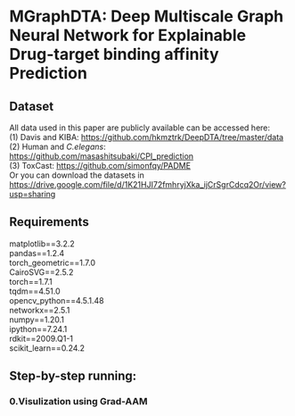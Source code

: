 # MGraphDTA: Deep Multiscale Graph Neural Network for Explainable Drug-target binding affinity Prediction

## Dataset
All data used in this paper are publicly available can be accessed here:  
(1) Davis and KIBA: https://github.com/hkmztrk/DeepDTA/tree/master/data  
(2) Human and *C.elegans*: https://github.com/masashitsubaki/CPI_prediction  
(3) ToxCast: https://github.com/simonfqy/PADME  
Or you can download the datasets in https://drive.google.com/file/d/1K21HJI72fmhryjXka_ijCrSgrCdcq2Or/view?usp=sharing  

## Requirements  
matplotlib==3.2.2  
pandas==1.2.4  
torch_geometric==1.7.0  
CairoSVG==2.5.2  
torch==1.7.1  
tqdm==4.51.0  
opencv_python==4.5.1.48  
networkx==2.5.1  
numpy==1.20.1  
ipython==7.24.1  
rdkit==2009.Q1-1  
scikit_learn==0.24.2  

## Step-by-step running:  
### 0.Visulization using Grad-AAM
